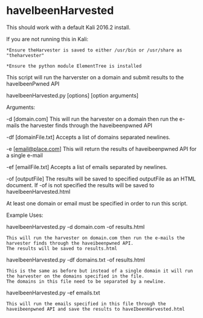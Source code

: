 # haveIbeenHarvested
This should work with a default Kali 2016.2 install.

If you are not running this in Kali:

	*Ensure theHarvester is saved to either /usr/bin or /usr/share as "theharvester"
  
	*Ensure the python module ElementTree is installed



This script will run the harverster on a domain and submit results to the haveIbeenPwned API

haveIbeenHarvested.py [options] [option arguments]

Arguments:

-d [domain.com]				This will run the harvester on a domain then run the e-mails the harvester finds through the haveibeenpwned API

-df [domainFile.txt]			Accepts a list of domains separated newlines. 

-e [email@place.com]			This will return the results of haveibeenpwned API for a single e-mail

-ef [emailFile.txt]			Accepts a list of emails separated by newlines. 

-of [outputFile]			The results will be saved to specified outputFile as an HTML document.
					If -of is not specified the results will be saved to haveIbeenHarvested.html




At least one domain or email must be specified in order to run this script.

Example Uses:

haveIbeenHarvested.py -d domain.com -of results.html

	This will run the harvester on domain.com then run the e-mails the harvester finds through the haveibeenpwned API.
	The results will be saved to results.html
	
haveIbeenHarvested.py -df domains.txt -of results.html

	This is the same as before but instead of a single domain it will run the harvester on the domains specified in the file.
	The domains in this file need to be separated by a newline.

haveIbeenHarvested.py -ef emails.txt

	This will run the emails specified in this file through the haveibeenpwned API and save the results to haveIbeenHarvested.html
